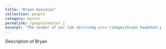 ```yaml
---
title: "Bryan Gonzalez"
collection: people
category: master
permalink: /people/master_1
excerpt: "The leader of our lab <br/><img src='/images/bryan_headshot.png'>"
---
```


Description of Bryan